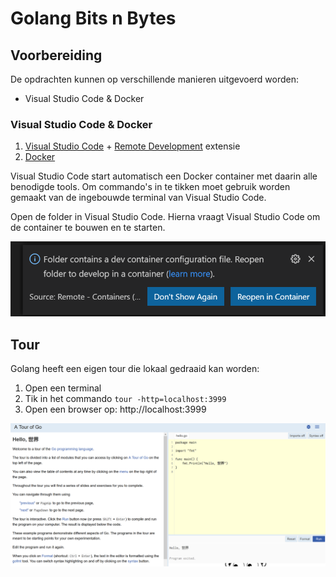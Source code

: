 #  Golang Bits n Bytes

## Voorbereiding

De opdrachten kunnen op verschillende manieren uitgevoerd worden:

- Visual Studio Code & Docker

### Visual Studio Code & Docker

1. [Visual Studio Code](https://code.visualstudio.com/) + [Remote Development](https://marketplace.visualstudio.com/items?itemName=ms-vscode-remote.vscode-remote-extensionpack) extensie
2. [Docker](https://www.docker.com/)

Visual Studio Code start automatisch een Docker container met daarin alle benodigde tools. Om commando's in te tikken moet gebruik worden gemaakt van de ingebouwde terminal van Visual Studio Code.

Open de folder in Visual Studio Code. Hierna vraagt Visual Studio Code om de container te bouwen en te starten.

![](assets/vscode-remote-open.png)

## Tour

Golang heeft een eigen tour die lokaal gedraaid kan worden:

1. Open een terminal
2. Tik in het commando `tour -http=localhost:3999`
3. Open een browser op: http://localhost:3999

![](assets/go-tour.png)
